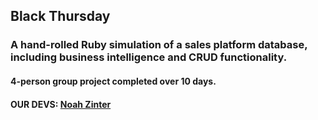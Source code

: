 ## Black Thursday
### A hand-rolled Ruby simulation of a sales platform database, including business intelligence and CRUD functionality. 
#### 4-person group project completed over 10 days. 
#### OUR DEVS: [Noah Zinter](www.linkedin.com/in/noahzinter)


